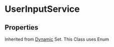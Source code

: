 # UserInputService

## Properties

Inherited from [Dynamic](https://docs.brickverse.co/bricklua-lua-references-manual/dymanic) Set. This Class uses Enum



